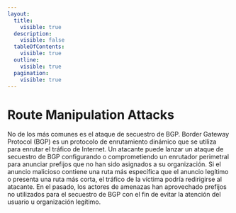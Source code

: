 ```yaml
---
layout:
  title:
    visible: true
  description:
    visible: false
  tableOfContents:
    visible: true
  outline:
    visible: true
  pagination:
    visible: true
---
```


# Route Manipulation Attacks

No de los más comunes es el ataque de secuestro de BGP. Border Gateway Protocol (BGP) es un protocolo de enrutamiento dinámico que se utiliza para enrutar el tráfico de Internet. Un atacante puede lanzar un ataque de secuestro de BGP configurando o comprometiendo un enrutador perimetral para anunciar prefijos que no han sido asignados a su organización. Si el anuncio malicioso contiene una ruta más específica que el anuncio legítimo o presenta una ruta más corta, el tráfico de la víctima podría redirigirse al atacante. En el pasado, los actores de amenazas han aprovechado prefijos no utilizados para el secuestro de BGP con el fin de evitar la atención del usuario u organización legítimo.
